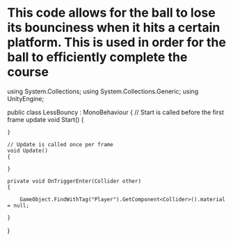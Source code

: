 # This code allows for the ball to lose its bounciness when it hits a certain platform. This is used in order for the ball to efficiently complete the course

using System.Collections;
using System.Collections.Generic;
using UnityEngine;

public class LessBouncy : MonoBehaviour
{
    // Start is called before the first frame update
    void Start()
    {

    }

    // Update is called once per frame
    void Update()
    {

    }

    private void OnTriggerEnter(Collider other)
    {
        
        GameObject.FindWithTag("Player").GetComponent<Collider>().material = null;
       
    }
}
